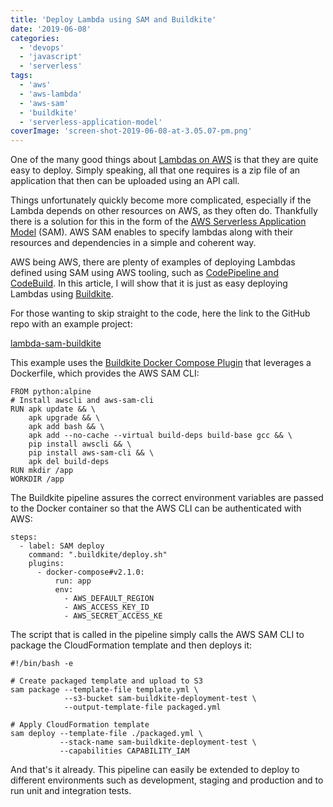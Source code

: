 ```yaml
---
title: 'Deploy Lambda using SAM and Buildkite'
date: '2019-06-08'
categories:
  - 'devops'
  - 'javascript'
  - 'serverless'
tags:
  - 'aws'
  - 'aws-lambda'
  - 'aws-sam'
  - 'buildkite'
  - 'serverless-application-model'
coverImage: 'screen-shot-2019-06-08-at-3.05.07-pm.png'
---
```


One of the many good things about [Lambdas on AWS](https://aws.amazon.com/lambda/) is that they are quite easy to deploy. Simply speaking, all that one requires is a zip file of an application that then can be uploaded using an API call.

Things unfortunately quickly become more complicated, especially if the Lambda depends on other resources on AWS, as they often do. Thankfully there is a solution for this in the form of the [AWS Serverless Application Model](https://aws.amazon.com/serverless/sam/) (SAM). AWS SAM enables to specify lambdas along with their resources and dependencies in a simple and coherent way.

AWS being AWS, there are plenty of examples of deploying Lambdas defined using SAM using AWS tooling, such as [CodePipeline and CodeBuild](https://docs.aws.amazon.com/lambda/latest/dg/build-pipeline.html). In this article, I will show that it is just as easy deploying Lambdas using [Buildkite](https://buildkite.com/).

For those wanting to skip straight to the code, here the link to the GitHub repo with an example project:

[lambda-sam-buildkite](https://github.com/mxro/lambda-sam-buildkite)

This example uses the [Buildkite Docker Compose Plugin](https://github.com/buildkite-plugins/docker-compose-buildkite-plugin) that leverages a Dockerfile, which provides the AWS SAM CLI:

```
FROM python:alpine
# Install awscli and aws-sam-cli
RUN apk update && \
    apk upgrade && \
    apk add bash && \
    apk add --no-cache --virtual build-deps build-base gcc && \
    pip install awscli && \
    pip install aws-sam-cli && \
    apk del build-deps
RUN mkdir /app
WORKDIR /app
```

The Buildkite pipeline assures the correct environment variables are passed to the Docker container so that the AWS CLI can be authenticated with AWS:

```
steps:
  - label: SAM deploy
    command: ".buildkite/deploy.sh"
    plugins:
      - docker-compose#v2.1.0:
          run: app
          env:
            - AWS_DEFAULT_REGION
            - AWS_ACCESS_KEY_ID
            - AWS_SECRET_ACCESS_KE
```

The script that is called in the pipeline simply calls the AWS SAM CLI to package the CloudFormation template and then deploys it:

```
#!/bin/bash -e

# Create packaged template and upload to S3
sam package --template-file template.yml \
            --s3-bucket sam-buildkite-deployment-test \
            --output-template-file packaged.yml

# Apply CloudFormation template
sam deploy --template-file ./packaged.yml \
           --stack-name sam-buildkite-deployment-test \
           --capabilities CAPABILITY_IAM
```

And that's it already. This pipeline can easily be extended to deploy to different environments such as development, staging and production and to run unit and integration tests.
